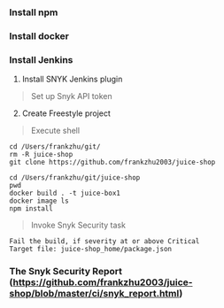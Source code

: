 ### Install npm

### Install docker

### Install Jenkins
1. Install SNYK Jenkins plugin
> Set up Snyk API token

2. Create Freestyle project
> Execute shell
```
cd /Users/frankzhu/git/
rm -R juice-shop
git clone https://github.com/frankzhu2003/juice-shop

cd /Users/frankzhu/git/juice-shop
pwd
docker build . -t juice-box1
docker image ls
npm install
```

> Invoke Snyk Security task
```
Fail the build, if severity at or above Critical
Target file: juice-shop_home/package.json
```

### The Snyk Security Report (https://github.com/frankzhu2003/juice-shop/blob/master/ci/snyk_report.html)

